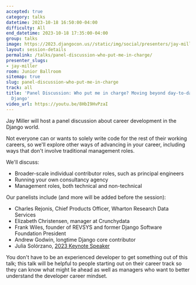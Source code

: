 ```yaml
---
accepted: true
category: talks
datetime: 2023-10-18 16:50:00-04:00
difficulty: All
end_datetime: 2023-10-18 17:35:00-04:00
group: talks
image: https://2023.djangocon.us//static/img/social/presenters/jay-miller.png
layout: session-details
permalink: /talks/panel-discussion-who-put-me-in-charge/
presenter_slugs:
- jay-miller
room: Junior Ballroom
sitemap: true
slug: panel-discussion-who-put-me-in-charge
track: all
title: 'Panel Discussion: Who put me in charge? Moving beyond day-to-day coding in
  Django'
video_url: https://youtu.be/8HbI9HvPzaI
---
```


Jay Miller will host a panel discussion about career development in the Django world.

Not everyone can or wants to solely write code for the rest of their working careers, so we'll explore other ways of advancing in your career, including ways that don't involve traditional management roles.

We'll discuss:

-   Broader-scale individual contributor roles, such as principal engineers
-   Running your own consultancy agency
-   Management roles, both technical and non-technical

Our panelists include (and more will be added before the session):

-   Charles Rejonis, Chief Products Officer, Wharton Research Data Services
-   Elizabeth Christensen, manager at Crunchydata
-   Frank Wiles, founder of REVSYS and former Django Software Foundation President
-   Andrew Godwin, longtime Django core contributor
-   Julia Solórzano, [2023 Keynote Speaker](/news/julia-solorzano/)

You don't have to be an experienced developer to get something out of this talk; this talk will be helpful to people starting out on their career track so they can know what might lie ahead as well as managers who want to better understand the developer career mindset.
